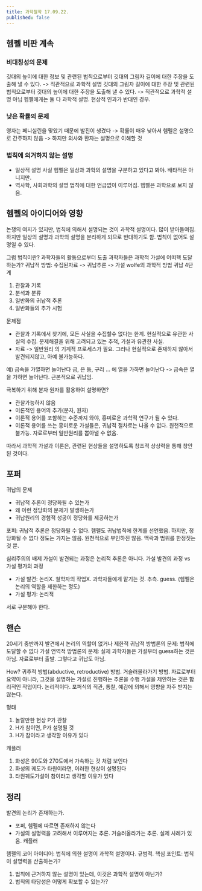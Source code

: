 ```yaml
---
title: 과학철학 17.09.22.
published: false
---
```


## 헴펠 비판 계속

### 비대칭성의 문제
깃대의 높이에 대한 정보 및 관련된 법칙으로부터 깃대의 그림자 길이에 대한 주장을 도출해 낼 수 있다.
-> 직관적으로 과학적 설명
깃대의 그림자 길이에 대한 주장 및 관련된 법칙으로부터 깃대의 높이에 대한 주장을 도출해 낼 수 있다.
-> 직관적으로 과학적 설명 아님
헴펠에게는 둘 다 과학적 설명. 현상적 인과가 반대인 경우.

### 낮은 확률의 문제
영자는 페니실린을 맞았기 때문에 발진이 생겼다
-> 확률이 매우 낮아서 헴펠은 설명으로 간주하지 않음
-> 하지만 의사와 환자는 설명으로 이해할 것

### 법칙에 의거하지 않는 설명
- 일상적 설명
사실 헴펠은 일상과 과학의 설명을 구분하고 있다고 봐야. 배타적은 아니지만.
- 역사학, 사회과학의 설명
법칙에 대한 언급없이 이루어짐. 헴펠은 과학으로 보지 않음.

## 헴펠의 아이디어와 영향
논쟁의 여지가 있지만, 법칙에 의해서 설명되는 것이 과학적 설명이다. 많이 받아들여짐.
하지만 일상의 설명과 과학의 설명을 분리하게 되므로 반대하기도 함. 법칙이 없어도 설명일 수 있다.

그럼 법칙이란? 과학자들의 활동으로부터 도출
과학자들은 과학적 가설에 어떠헥 도달하는가?
귀납적 방법: 수집된자료 -> 귀납추론 -> 가설
wolfe의 과학적 방법 귀납 4단계
1) 관찰과 기록
2) 분석과 분류
3) 일반화의 귀납적 추론
4) 일반화들의 추가 시험

문제점
- 관찰과 기록에서 찾기에, 모든 사실을 수집할수 없다는 한계. 현실적으로 유관한 사실의 수집. 문제해결을 위해 고려되고 있는 추척, 가설과 유관한 사실.
- 자료 -> 일반원리 의 기계적 프로세스가 필요.
그러나 현실적으로 존재하지 않아서 발견되지않고, 아예 불가능하다.

예) 금속을 가열하면 늘어난다
금, 은 동, 구리 ... 에 열을 가하면 늘어난다
-> 금속은 열을 가하면 늘어난다.
근본적으로 귀납임.

극복하기 위해 분자 원자를 활용하여 설명하면?
- 관찰가능하지 않음
- 이론적인 용어의 추가(분자, 원자)
- 이론적 용어를 포함하는 수준까지 와야, 흥미로운 과학적 연구가 될 수 있다.
- 이론적 용어를 쓰는 흥미로운 가설들은, 귀납적 절차로는 나올 수 없다. 원천적으로 불가능. 자료로부터 일반원리를 뽑아낼 수 없음.

따라서 과학적 가설과 이론은, 관련된 현상들을 설명하도록 창조적 상상력을 통해 창안된 것이다.

## 포퍼
귀납의 문제
- 귀납적 추론이 정당화될 수 있는가
- 왜 이런 정당화의 문제가 발생하는가
- 귀납원리의 경험적 성공이 정당화를 제공하는가

포퍼: 귀납적 추론은 정당화될 수 없다.
헴펠도 귀납법칙에 한계를 선언했음.
하지만, 정당화될 수 없다 정도는 가지는 않음. 원천적으로 부인하진 않음. 맥락과 범위를 한정짓는 것 뿐.

심리주의의 배제
가설이 발견되는 과정은 논리적 추론은 아니다.
가설 발견의 과정 vs 가설 평가의 과정
- 가설 발견: 논리X. 철학자의 작업X. 과학자들에게 맡기는 것. 추측. guess. (헴펠은 논리의 역할을 제한하는 정도)
- 가설 평가: 논리적

서로 구분해야 한다.

## 핸슨
20세기 중반까지 발견에서 논리의 역할이 없거나 제한적
귀납적 방법론의 문제: 법칙에 도달할 수 없다
가설 연역적 방법론의 문제: 실제 과학자들은 가설부터 guess하는 것은 아님. 자료로부터 출발. 그렇다고 귀납도 아님.

How? 귀추적 방법(abductive, retroductive) 방법. 거슬러올라가기 방법.
자료로부터 요약이 아니라, 그것을 설명하는 가설로 진행하는 추론을 수행
가설을 제안하는 것은 합리적인 작업이다. 논리적이다.
포퍼식의 직관, 통찰, 예감에 의해서 영향을 자주 받지는 않는다.

형태
1) 놀랄만한 현상 P가 관찰
2) H가 참이면, P가 설명될 것
3) H가 참이라고 생각할 이유가 있다

캐플러
1) 화성은 90도와 270도에서 가속하는 것 처럼 보인다
2) 화성의 궤도가 타원이라면, 이러한 현상이 설명된다
3) 타원궤도가설이 참이라고 생각할 이유가 있다

## 정리
발견의 논리가 존재하는가.
- 포퍼, 헴펠에 따르면 존재하지 않는다
- 가설의 설명력을 고려해서 이루어지는 추론. 거슬러올라가는 추론. 실제 사례가 있음. 캐플러

헴펠의 코어 아이디어: 법칙에 의한 설명이 과학적 설명이다. 규범적.
핵심 포인트: 법칙이 설명력을 산출하는가?
1) 법칙에 근거하지 않는 설명이 있는데, 이것은 과학적 설명이 아닌가?
2) 법칙의 타당성은 어떻게 확보할 수 있는가?
